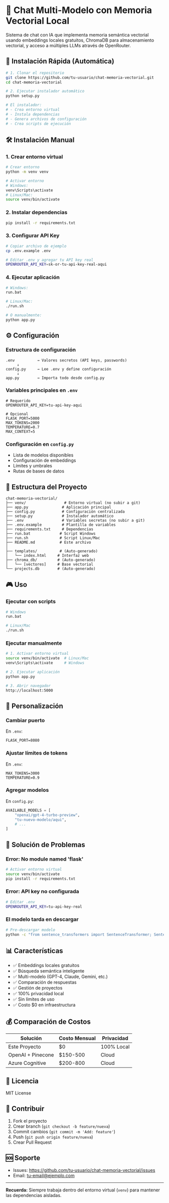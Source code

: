 # 🧠 Chat Multi-Modelo con Memoria Vectorial Local

Sistema de chat con IA que implementa memoria semántica vectorial usando embeddings locales gratuitos, ChromaDB para almacenamiento vectorial, y acceso a múltiples LLMs através de OpenRouter.

## 🚀 Instalación Rápida (Automática)

```bash
# 1. Clonar el repositorio
git clone https://github.com/tu-usuario/chat-memoria-vectorial.git
cd chat-memoria-vectorial

# 2. Ejecutar instalador automático
python setup.py

# El instalador:
# - Crea entorno virtual
# - Instala dependencias
# - Genera archivos de configuración
# - Crea scripts de ejecución
```

## 🛠️ Instalación Manual

### 1. Crear entorno virtual

```bash
# Crear entorno
python -m venv venv

# Activar entorno
# Windows:
venv\Scripts\activate
# Linux/Mac:
source venv/bin/activate
```

### 2. Instalar dependencias

```bash
pip install -r requirements.txt
```

### 3. Configurar API Key

```bash
# Copiar archivo de ejemplo
cp .env.example .env

# Editar .env y agregar tu API key real
OPENROUTER_API_KEY=sk-or-tu-api-key-real-aqui
```

### 4. Ejecutar aplicación

```bash
# Windows:
run.bat

# Linux/Mac:
./run.sh

# O manualmente:
python app.py
```

## ⚙️ Configuración

### Estructura de configuración

```
.env          → Valores secretos (API keys, passwords)
     ↓
config.py     → Lee .env y define configuración
     ↓  
app.py        → Importa todo desde config.py
```

### Variables principales en `.env`

```env
# Requerido
OPENROUTER_API_KEY=tu-api-key-aqui

# Opcional
FLASK_PORT=5000
MAX_TOKENS=2000
TEMPERATURE=0.7
MAX_CONTEXT=5
```

### Configuración en `config.py`

- Lista de modelos disponibles
- Configuración de embeddings
- Límites y umbrales
- Rutas de bases de datos

## 📁 Estructura del Proyecto

```
chat-memoria-vectorial/
├── venv/                 # Entorno virtual (no subir a git)
├── app.py               # Aplicación principal
├── config.py            # Configuración centralizada  
├── setup.py             # Instalador automático
├── .env                 # Variables secretas (no subir a git)
├── .env.example         # Plantilla de variables
├── requirements.txt     # Dependencias
├── run.bat             # Script Windows
├── run.sh              # Script Linux/Mac
├── README.md           # Este archivo
│
├── templates/          # (Auto-generado)
│   └── index.html     # Interfaz web
├── chroma_db/         # (Auto-generado)
│   └── [vectores]     # Base vectorial
└── projects.db        # (Auto-generado)
```

## 🎮 Uso

### Ejecutar con scripts

```bash
# Windows
run.bat

# Linux/Mac  
./run.sh
```

### Ejecutar manualmente

```bash
# 1. Activar entorno virtual
source venv/bin/activate  # Linux/Mac
venv\Scripts\activate     # Windows

# 2. Ejecutar aplicación
python app.py

# 3. Abrir navegador
http://localhost:5000
```

## 🔧 Personalización

### Cambiar puerto

En `.env`:
```env
FLASK_PORT=8080
```

### Ajustar límites de tokens

En `.env`:
```env
MAX_TOKENS=3000
TEMPERATURE=0.9
```

### Agregar modelos

En `config.py`:
```python
AVAILABLE_MODELS = [
    "openai/gpt-4-turbo-preview",
    "tu-nuevo-modelo/aqui",
    # ...
]
```

## 🐛 Solución de Problemas

### Error: No module named 'flask'

```bash
# Activar entorno virtual
source venv/bin/activate
pip install -r requirements.txt
```

### Error: API key no configurada

```bash
# Editar .env
OPENROUTER_API_KEY=tu-api-key-real
```

### El modelo tarda en descargar

```bash
# Pre-descargar modelo
python -c "from sentence_transformers import SentenceTransformer; SentenceTransformer('all-MiniLM-L6-v2')"
```

## 📊 Características

- ✅ Embeddings locales gratuitos
- ✅ Búsqueda semántica inteligente
- ✅ Multi-modelo (GPT-4, Claude, Gemini, etc.)
- ✅ Comparación de respuestas
- ✅ Gestión de proyectos
- ✅ 100% privacidad local
- ✅ Sin límites de uso
- ✅ Costo $0 en infraestructura

## 💰 Comparación de Costos

| Solución | Costo Mensual | Privacidad |
|----------|---------------|------------|
| Este Proyecto | $0 | 100% Local |
| OpenAI + Pinecone | $150-500 | Cloud |
| Azure Cognitive | $200-800 | Cloud |

## 📝 Licencia

MIT License

## 🤝 Contribuir

1. Fork el proyecto
2. Crear branch (`git checkout -b feature/nueva`)
3. Commit cambios (`git commit -m 'Add: feature'`)
4. Push (`git push origin feature/nueva`)
5. Crear Pull Request

## 🆘 Soporte

- Issues: https://github.com/tu-usuario/chat-memoria-vectorial/issues
- Email: tu-email@ejemplo.com

---

**Recuerda:** Siempre trabaja dentro del entorno virtual (`venv`) para mantener las dependencias aisladas.